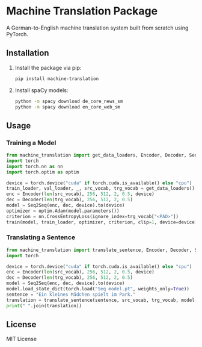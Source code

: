# Machine Translation Package

A German-to-English machine translation system built from scratch using PyTorch.

## Installation

1. Install the package via pip:
   ```bash
   pip install machine-translation
   ```
2. Install spaCy models:
   ```bash
   python -m spacy download de_core_news_sm
   python -m spacy download en_core_web_sm
   ```

## Usage

### Training a Model
```python
from machine_translation import get_data_loaders, Encoder, Decoder, Seq2Seq, train
import torch
import torch.nn as nn
import torch.optim as optim

device = torch.device("cuda" if torch.cuda.is_available() else "cpu")
train_loader, val_loader, _, src_vocab, trg_vocab = get_data_loaders()
enc = Encoder(len(src_vocab), 256, 512, 2, 0.5, device)
dec = Decoder(len(trg_vocab), 256, 512, 2, 0.5)
model = Seq2Seq(enc, dec, device).to(device)
optimizer = optim.Adam(model.parameters())
criterion = nn.CrossEntropyLoss(ignore_index=trg_vocab["<PAD>"])
train(model, train_loader, optimizer, criterion, clip=1, device=device)
```

### Translating a Sentence
```python
from machine_translation import translate_sentence, Encoder, Decoder, Seq2Seq
import torch

device = torch.device("cuda" if torch.cuda.is_available() else "cpu")
enc = Encoder(len(src_vocab), 256, 512, 2, 0.5, device)
dec = Decoder(len(trg_vocab), 256, 512, 2, 0.5)
model = Seq2Seq(enc, dec, device).to(device)
model.load_state_dict(torch.load("Seq model.pt", weights_only=True))
sentence = "Ein kleines Mädchen spielt im Park."
translation = translate_sentence(sentence, src_vocab, trg_vocab, model, device)
print(" ".join(translation))
```

## License
MIT License
